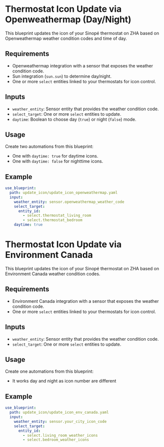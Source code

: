 # Thermostat Icon Update via Openweathermap (Day/Night)

This blueprint updates the icon of your Sinopé thermostat on ZHA based on Openweathermap weather condition codes and time of day.

## Requirements

- Openweathermap integration with a sensor that exposes the weather condition code.
- Sun integration (`sun.sun`) to determine day/night.
- One or more `select` entities linked to your thermostats for icon control.

## Inputs

- `weather_entity`: Sensor entity that provides the weather condition code.
- `select_target`: One or more `select` entities to update.
- `daytime`: Boolean to choose day (`true`) or night (`false`) mode.

## Usage

Create two automations from this blueprint:
- One with `daytime: true` for daytime icons.
- One with `daytime: false` for nighttime icons.

## Example

```yaml
use_blueprint:
  path: update_icon/update_icon_openweathermap.yaml
  input:
    weather_entity: sensor.openweathermap_weather_code
    select_target:
      entity_id:
        - select.thermostat_living_room
        - select.thermostat_bedroom
    daytime: true

```

# Thermostat Icon Update via Environment Canada

This blueprint updates the icon of your Sinopé thermostat on ZHA based on Environment Canada weather condition codes.

## Requirements

- Environment Canada integration with a sensor that exposes the weather condition code.
- One or more `select` entities linked to your thermostats for icon control.

## Inputs

- `weather_entity`: Sensor entity that provides the weather condition code.
- `select_target`: One or more `select` entities to update.

## Usage

Create one automations from this blueprint:
- It works day and night as icon number are different

## Example

```yaml
use_blueprint:
  path: update_icon/update_icon_env_canada.yaml
  input:
    weather_entity: sensor.your_city_icon_code
    select_target:
      entity_id:
        - select.living_room_weather_icons
        - select.bedroom_weather_icons

```
